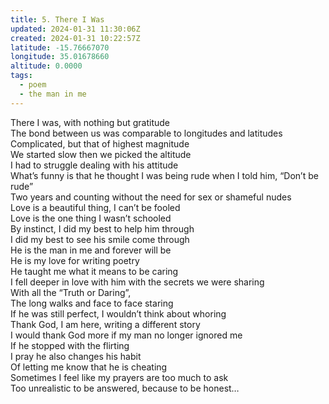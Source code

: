```yaml
---
title: 5. There I Was
updated: 2024-01-31 11:30:06Z
created: 2024-01-31 10:22:57Z
latitude: -15.76667070
longitude: 35.01678660
altitude: 0.0000
tags:
  - poem
  - the man in me
---
```


There I was, with nothing but gratitude  
The bond between us was comparable to longitudes and latitudes  
Complicated, but that of highest magnitude  
We started slow then we picked the altitude  
I had to struggle dealing with his attitude  
What’s funny is that he thought I was being rude when I told him, “Don’t be rude”  
Two years and counting without the need for sex or shameful nudes  
Love is a beautiful thing, I can’t be fooled  
Love is the one thing I wasn’t schooled  
By instinct, I did my best to help him through  
I did my best to see his smile come through  
He is the man in me and forever will be  
He is my love for writing poetry  
He taught me what it means to be caring  
I fell deeper in love with him with the secrets we were sharing  
With all the “Truth or Daring”,  
The long walks and face to face staring  
If he was still perfect, I wouldn’t think about whoring  
Thank God, I am here, writing a different story  
I would thank God more if my man no longer ignored me  
If he stopped with the flirting  
I pray he also changes his habit  
Of letting me know that he is cheating  
Sometimes I feel like my prayers are too much to ask  
Too unrealistic to be answered, because to be honest…

